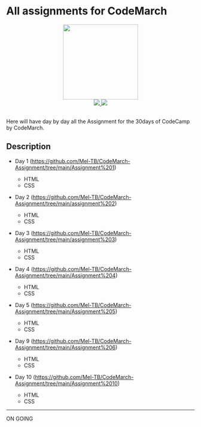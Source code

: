# All assignments for CodeMarch


<div id="header" align="center">
  <img src="https://media.giphy.com/media/LMcB8XospGZO8UQq87/giphy.gif" width="200"/>

<div id="badges">
<a href="https://github.com/Mel-TB">
<img src="https://img.shields.io/github/followers/Mel-TB?style=social">
</a>
<a href="https://twitter.com/mel_trbd">
<img src="https://img.shields.io/badge/Twitter-grey?style=for-the-badge&logo=twitter&logoColor=white">
</a>
</div>
</div>
<br>

Here will have day by day all the Assignment for the 30days of CodeCamp by CodeMarch.

## Description

- Day 1 (https://github.com/Mel-TB/CodeMarch-Assignment/tree/main/Assignment%201)
  - HTML
  - CSS

 - Day 2 (https://github.com/Mel-TB/CodeMarch-Assignment/tree/main/assignment%202)
    - HTML 
    - CSS
  
 - Day 3 (https://github.com/Mel-TB/CodeMarch-Assignment/tree/main/assignment%203)
    - HTML 
   - CSS

- Day 4 (https://github.com/Mel-TB/CodeMarch-Assignment/tree/main/Assignment%204)
    - HTML 
     - CSS
  
 - Day 5 (https://github.com/Mel-TB/CodeMarch-Assignment/tree/main/Assignment%205)
    - HTML 
    - CSS
  
  - Day 9 (https://github.com/Mel-TB/CodeMarch-Assignment/tree/main/Assignment%206)
    - HTML 
    - CSS
    
  - Day 10 (https://github.com/Mel-TB/CodeMarch-Assignment/tree/main/Assignment%2010)
    - HTML
    - CSS
  ---
 
  ON GOING 
  
